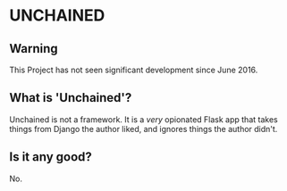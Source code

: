 
# UNCHAINED

## Warning
This Project has not seen significant development since June 2016.

## What is 'Unchained'?

Unchained is not a framework. It is a _very_ opionated Flask app that takes
things from Django the author liked, and ignores things the author didn't.

## Is it any good?

No.
